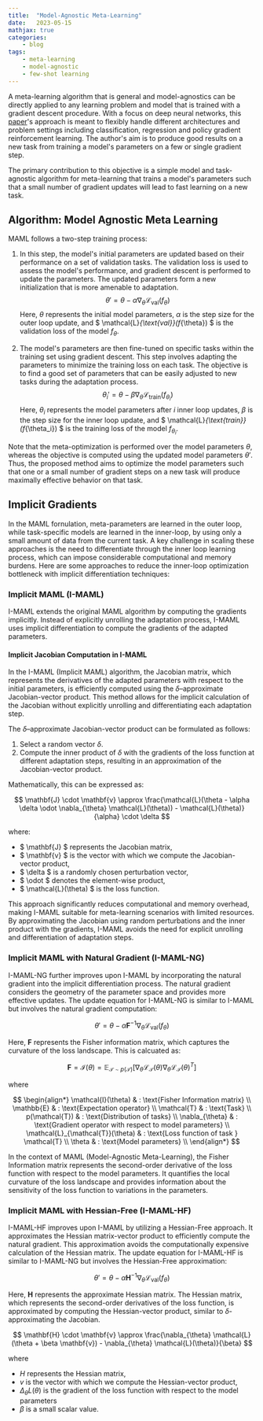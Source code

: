 ```yaml
---
title:  "Model-Agnostic Meta-Learning"
date:   2023-05-15
mathjax: true
categories:
    - blog
tags: 
    - meta-learning
    - model-agnostic
    - few-shot learning
---
```


A meta-learning algorithm that is general and model-agnostics can be directly applied to any learning problem and model that is trained with a gradient descent procedure. With a focus on deep neural networks, this [paper](https://arxiv.org/pdf/1703.03400.pdf)'s approach is meant to flexibly handle different architectures and problem settings including classification, regression and policy gradient reinforcement learning. The author's aim is to produce good results on a new task from training a model's parameters on a few or single gradient step. 

The primary contribution to this objective is a simple model and task-agnostic algorithm for meta-learning that trains a model's parameters such that a small number of gradient updates will lead to fast learning on a new task.

## Algorithm: Model Agnostic Meta Learning

MAML follows a two-step training process:

1. In this step, the model's initial parameters are updated based on their performance on a set of validation tasks. The validation loss is used to assess the model's performance, and gradient descent is performed to update the parameters. The updated parameters form a new initialization that is more amenable to adaptation.$$ \theta' = \theta - \alpha \nabla_{\theta} \mathcal{L}_{\text{val}}(f_{\theta}) $$ Here, $\theta$ represents the initial model parameters, $\alpha$ is the step size for the outer loop update, and $ \mathcal{L}_{\text{val}}(f_{\theta}) $ is the validation loss of the model $f_{\theta}$.

2. The model's parameters are then fine-tuned on specific tasks within the training set using gradient descent. This step involves adapting the parameters to minimize the training loss on each task. The objective is to find a good set of parameters that can be easily adjusted to new tasks during the adaptation process.$$ \theta_i' = \theta - \beta \nabla_{\theta} \mathcal{L}_{\text{train}}(f_{\theta_i}) $$ Here, $\theta_i$ represents the model parameters after $i$ inner loop updates, $\beta$ is the step size for the inner loop update, and $ \mathcal{L}_{\text{train}}(f_{\theta_i}) $ is the training loss of the model $f_{\theta_i}$.

Note that the meta-optimization is performed over the model parameters $\theta$, whereas the objective is computed using the updated model parameters $\theta'$. Thus, the proposed method aims to optimize the model parameters such that one or a small number of gradient steps on a new task will produce maximally effective behavior on that task.

## Implicit Gradients

In the MAML fornulation, meta-parameters are learned in the outer loop, while task-specific models are learned in the inner-loop, by using only a small amount of data from the current task. A key challenge in scaling these approaches is the need to differentiate through the inner loop learning process, which can impose considerable computational and memory burdens. Here are some approaches to reduce the inner-loop optimization bottleneck with implicit differentiation techniques:

### Implicit MAML (I-MAML)

I-MAML extends the original MAML algorithm by computing the gradients implicitly. Instead of explicitly unrolling the adaptation process, I-MAML uses implicit differentiation to compute the gradients of the adapted parameters. 

#### Implicit Jacobian Computation in I-MAML

In the I-MAML (Implicit MAML) algorithm, the Jacobian matrix, which represents the derivatives of the adapted parameters with respect to the initial parameters, is efficiently computed using the $\delta$–approximate Jacobian-vector product. This method allows for the implicit calculation of the Jacobian without explicitly unrolling and differentiating each adaptation step.

The $\delta$–approximate Jacobian-vector product can be formulated as follows:

1. Select a random vector $\delta$.
2. Compute the inner product of $\delta$ with the gradients of the loss function at different adaptation steps, resulting in an approximation of the Jacobian-vector product.

Mathematically, this can be expressed as:

$$
 \mathbf{J} \cdot \mathbf{v} \approx \frac{\mathcal{L}(\theta - \alpha \delta \odot \nabla_{\theta} \mathcal{L}(\theta)) - \mathcal{L}(\theta)}{\alpha} \cdot \delta 
$$

where:
- $ \mathbf{J} $ represents the Jacobian matrix,
- $ \mathbf{v} $ is the vector with which we compute the Jacobian-vector product,
- $ \delta $ is a randomly chosen perturbation vector,
- $ \odot $ denotes the element-wise product,
- $ \mathcal{L}(\theta) $ is the loss function.

This approach significantly reduces computational and memory overhead, making I-MAML suitable for meta-learning scenarios with limited resources.  By approximating the Jacobian using random perturbations and the inner product with the gradients, I-MAML avoids the need for explicit unrolling and differentiation of adaptation steps.


### Implicit MAML with Natural Gradient (I-MAML-NG)

I-MAML-NG further improves upon I-MAML by incorporating the natural gradient into the implicit differentiation process. The natural gradient considers the geometry of the parameter space and provides more effective updates. The update equation for I-MAML-NG is similar to I-MAML but involves the natural gradient computation:

$$
\theta' = \theta - \alpha \mathbf{F}^{-1} \nabla_{\theta} \mathcal{L}_{\text{val}}(f_{\theta})
$$

Here, $\mathbf{F}$ represents the Fisher information matrix, which captures the curvature of the loss landscape. This is calcuated as:

$$ \mathbf{F} = \mathcal{I}(\theta) = \mathbb{E}_{\mathcal{T} \sim p(\mathcal{T})} \left[ \nabla_{\theta} \mathcal{L}_{\mathcal{T}}(\theta) \nabla_{\theta} \mathcal{L}_{\mathcal{T}}(\theta)^T \right]$$

where 

$$
\begin{align*}
\mathcal{I}(\theta) & : \text{Fisher Information matrix} \\
\mathbb{E} & : \text{Expectation operator} \\
\mathcal{T} & : \text{Task} \\
p(\mathcal{T}) & : \text{Distribution of tasks} \\
\nabla_{\theta} & : \text{Gradient operator with respect to model parameters} \\
\mathcal{L}_{\mathcal{T}}(\theta) & : \text{Loss function of task } \mathcal{T} \\
\theta & : \text{Model parameters} \\
\end{align*}
$$

In the context of MAML (Model-Agnostic Meta-Learning), the Fisher Information matrix represents the second-order derivative of the loss function with respect to the model parameters. It quantifies the local curvature of the loss landscape and provides information about the sensitivity of the loss function to variations in the parameters.


### Implicit MAML with Hessian-Free (I-MAML-HF)

I-MAML-HF improves upon I-MAML by utilizing a Hessian-Free approach. It approximates the Hessian matrix-vector product to efficiently compute the natural gradient. This approximation avoids the computationally expensive calculation of the Hessian matrix. The update equation for I-MAML-HF is similar to I-MAML-NG but involves the Hessian-Free approximation:

$$
\theta' = \theta - \alpha \mathbf{H}^{-1} \nabla_{\theta} \mathcal{L}_{\text{val}}(f_{\theta})
$$

Here, $\mathbf{H}$ represents the approximate Hessian matrix. The Hessian matrix, which represents the second-order derivatives of the loss function, is approximated by computing the Hessian-vector product, similar to $\delta$-approximating the Jacobian. 

$$
\mathbf{H} \cdot \mathbf{v} \approx \frac{\nabla_{\theta} \mathcal{L}(\theta + \beta \mathbf{v}) - \nabla_{\theta} \mathcal{L}(\theta)}{\beta}
$$

where

- $H$ represents the Hessian matrix,
- $v$ is the vector with which we compute the Hessian-vector product,
- $\Delta_{\theta} L(\theta)$ is the gradient of the loss function with respect to the model parameters
- $\beta$ is a small scalar value.


